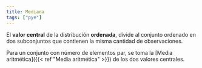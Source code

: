 ```yaml
---
title: Mediana
tags: ["pye"]
---
```


El **valor central** de la distribución **ordenada**, divide al conjunto ordenado en dos subconjuntos que contienen la misma cantidad de observaciones.

Para un conjunto con número de elementos par, se toma la [Media aritmética]({{< ref "Media aritmética" >}}) de los dos valores centrales. 
